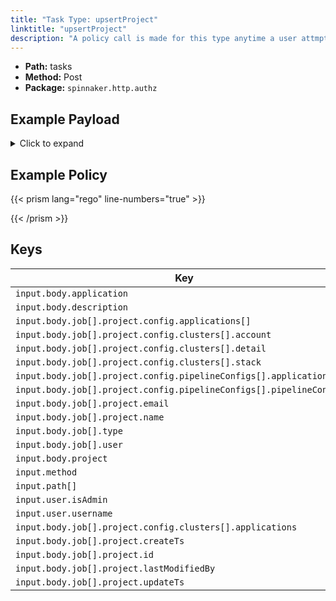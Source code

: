 ```yaml
---
title: "Task Type: upsertProject"
linktitle: "upsertProject"
description: "A policy call is made for this type anytime a user attmpts to create a new project or edit an existing one."
---
```


- **Path:** tasks
- **Method:** Post
- **Package:** `spinnaker.http.authz`

## Example Payload

<details><summary>Click to expand</summary>

```json
{
  "input": {
    "body": {
      "application": "spinnaker",
      "description": "Create project: testProjectName",
      "job": [
        {
          "project": {
            "config": {
              "applications": [
                "hostname"
              ],
              "clusters": [
                {
                  "account": "spinnaker",
                  "detail": "*",
                  "stack": "*"
                }
              ],
              "pipelineConfigs": [
                {
                  "application": "hostname",
                  "pipelineConfigId": "7db1e350-dedb-4dc1-9976-e71f97b5f132"
                }
              ]
            },
            "email": "myUser@company.com",
            "name": "testProjectName"
          },
          "type": "upsertProject",
          "user": "myUserName"
        }
      ],
      "project": "testProjectName"
    },
    "method": "POST",
    "path": [
      "tasks"
    ],
    "user": {
      "isAdmin": false,
      "roles": [],
      "username": "myUserName"
    }
  }
}
```
</details>

## Example Policy

{{< prism lang="rego" line-numbers="true" >}}

{{< /prism >}}

## Keys

| Key                                          | Type      | Description                                              |
|----------------------------------------------|-----------|----------------------------------------------------------|
| `input.body.application` | `string` |
| `input.body.description` | `string` |
| `input.body.job[].project.config.applications[]` | `string` |
| `input.body.job[].project.config.clusters[].account` | `string` |
| `input.body.job[].project.config.clusters[].detail` | `string` |
| `input.body.job[].project.config.clusters[].stack` | `string` |
| `input.body.job[].project.config.pipelineConfigs[].application` | `string` |
| `input.body.job[].project.config.pipelineConfigs[].pipelineConfigId` | `string` |
| `input.body.job[].project.email` | `string` |
| `input.body.job[].project.name` | `string` |
| `input.body.job[].type` | `string` |
| `input.body.job[].user` | `string` |
| `input.body.project` | `string` |
| `input.method` | `string` |
| `input.path[]` | `string` |
| `input.user.isAdmin` | `boolean` |
| `input.user.username` | `string` |
| `input.body.job[].project.config.clusters[].applications` |     |
| `input.body.job[].project.createTs` | `number` |
| `input.body.job[].project.id` | `string` |
| `input.body.job[].project.lastModifiedBy` | `string` |
| `input.body.job[].project.updateTs` | `number` |

